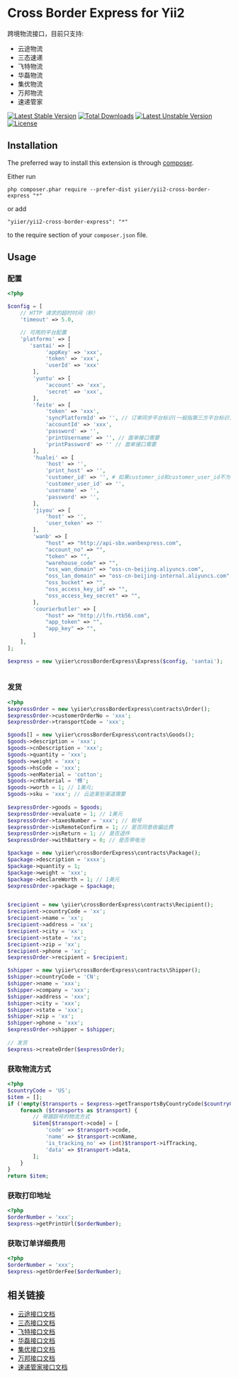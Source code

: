 Cross Border Express for Yii2
================
跨境物流接口，目前只支持:

- 云途物流
- 三态速递
- 飞特物流
- 华磊物流
- 集优物流
- 万邦物流
- 速递管家

[![Latest Stable Version](https://poser.pugx.org/yiier/yii2-cross-border-express/v/stable)](https://packagist.org/packages/yiier/yii2-cross-border-express) 
[![Total Downloads](https://poser.pugx.org/yiier/yii2-cross-border-express/downloads)](https://packagist.org/packages/yiier/yii2-cross-border-express) 
[![Latest Unstable Version](https://poser.pugx.org/yiier/yii2-cross-border-express/v/unstable)](https://packagist.org/packages/yiier/yii2-cross-border-express) 
[![License](https://poser.pugx.org/yiier/yii2-cross-border-express/license)](https://packagist.org/packages/yiier/yii2-cross-border-express)


Installation
------------

The preferred way to install this extension is through [composer](http://getcomposer.org/download/).

Either run

```
php composer.phar require --prefer-dist yiier/yii2-cross-border-express "*"
```

or add

```
"yiier/yii2-cross-border-express": "*"
```

to the require section of your `composer.json` file.


Usage
-----


### 配置

```php
<?php

$config = [
    // HTTP 请求的超时时间（秒）
    'timeout' => 5.0,

    // 可用的平台配置
    'platforms' => [
       'santai' => [
            'appKey' => 'xxx',
            'token' => 'xxx',
            'userId' => 'xxx'
        ],
        'yuntu' => [
            'account' => 'xxx',
            'secret' => 'xxx',
        ],
        'feite' => [
            'token' => 'xxx',
            'syncPlatformId' => '', // 订单同步平台标识(一般指第三方平台标识，格式类似：scb.logistics.flyt)
            'accountId' => 'xxx',
            'password' => '',
            'printUsername' => '', // 面单接口需要
            'printPassword' => '' // 面单接口需要
        ],
        'hualei' => [
            'host' => '',
            'print_host' => '',
            'customer_id' => '', # 如果customer_id和customer_user_id不为空可不填username及password
            'customer_user_id' => '',
            'username' => '',
            'password' => '',
        ],
        'jiyou' => [
            'host' => '',
            'user_token' => ''
        ],
        'wanb' => [
            "host" => "http://api-sbx.wanbexpress.com",
            "account_no" => "",
            "token" => "",
            "warehouse_code" => "",
            "oss_wan_domain" => "oss-cn-beijing.aliyuncs.com",
            "oss_lan_domain" => "oss-cn-beijing-internal.aliyuncs.com",
            "oss_bucket" => "",
            "oss_access_key_id" => "",
            "oss_access_key_secret" => "",
        ],
        'courierbutler' => [
            "host" => "http://lfn.rtb56.com",
            "app_token" => "",
            "app_key" => "",
        ]
    ],
];

$express = new \yiier\crossBorderExpress\Express($config, 'santai');
    
```


### 发货

```php
<?php
$expressOrder = new \yiier\crossBorderExpress\contracts\Order();
$expressOrder->customerOrderNo = 'xxx';
$expressOrder->transportCode = 'xxx';

$goods[] = new \yiier\crossBorderExpress\contracts\Goods();
$goods->description = 'xxx';
$goods->cnDescription = 'xxx';
$goods->quantity = 'xxx';
$goods->weight = 'xxx';
$goods->hsCode = 'xxx';
$goods->enMaterial = 'cotton';
$goods->cnMaterial = '棉';
$goods->worth = 1; // 1美元;
$goods->sku = 'xxx'; // 云途某些渠道需要
        
$expressOrder->goods = $goods;
$expressOrder->evaluate = 1; // 1美元
$expressOrder->taxesNumber = 'xxx'; // 税号
$expressOrder->isRemoteConfirm = 1; // 是否同意收偏远费
$expressOrder->isReturn = 1; // 是否退件
$expressOrder->withBattery = 0; // 是否带电池

$package = new \yiier\crossBorderExpress\contracts\Package();
$package->description = 'xxxx';
$package->quantity = 1;
$package->weight = 'xxx';
$package->declareWorth = 1; // 1美元
$expressOrder->package = $package;


$recipient = new \yiier\crossBorderExpress\contracts\Recipient();
$recipient->countryCode = 'xx';
$recipient->name = 'xx';
$recipient->address = 'xx';
$recipient->city = 'xx';
$recipient->state = 'xx';
$recipient->zip = 'xx';
$recipient->phone = 'xx';
$expressOrder->recipient = $recipient;

$shipper = new \yiier\crossBorderExpress\contracts\Shipper();
$shipper->countryCode = 'CN';
$shipper->name = 'xxx';
$shipper->company = 'xxx';
$shipper->address = 'xxx';
$shipper->city = 'xxx';
$shipper->state = 'xxx';
$shipper->zip = 'xx';
$shipper->phone = 'xxx';
$expressOrder->shipper = $shipper;
    
// 发货
$express->createOrder($expressOrder);
```


### 获取物流方式

```php
<?php
$countryCode = 'US';
$item = [];
if (!empty($transports = $express->getTransportsByCountryCode($countryCode))) {
    foreach ($transports as $transport) {
        // 带跟踪号的物流方式
        $item[$transport->code] = [
            'code' => $transport->code,
            'name' => $transport->cnName,
            'is_tracking_no' => (int)$transport->ifTracking,
            'data' => $transport->data,
        ];
    }
}
return $item;
```


### 获取打印地址

```php
<?php
$orderNumber = 'xxx';
$express->getPrintUrl($orderNumber);
```

### 获取订单详细费用

```php
<?php
$orderNumber = 'xxx';
$express->getOrderFee($orderNumber);
```

## 相关链接

- [云途接口文档](https://docs.qq.com/pdf/DVldoV2JWQ2hTQWNH)
- [三态接口文档](http://www.sfcservice.com/api-doc)
- [飞特接口文档](https://docs.qq.com/doc/DV1lrcURDTHNhRkR3)
- [华磊接口文档](http://www.sz56t.com:8090/pages/viewpage.action?pageId=3473454)
- [集优接口文档](http://120.25.155.64:8086/xms/download/api/HLT-XMS-API.docx)
- [万邦接口文档](http://apidoc.wanbexpress.com/)
- [速递管家接口文档](http://lfn.rtb56.com/usercenter/manager/api_document.aspx)
